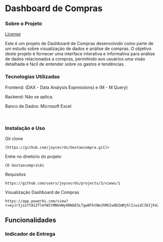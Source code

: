 # Dashboard de Compras
### Sobre o Projeto

[License](https://github.com/joycecrds/Gestaocompra?tab=MIT-1-ov-file#readme
)

Este é um projeto de Dashboard de Compras desenvolvido como parte de um estudo sobre visualização de dados e análise de compras. O objetivo deste projeto é fornecer uma interface interativa e informativa para análise de dados relacionados a compras, permitindo aos usuários uma visão detalhada e fácil de entender sobre os gastos e tendências.

### Tecnologias Utilizadas
<p>Frontend: (DAX - Data Analysis Expressions) e (M - M Query)<p/>
<p>Backend: Não se aplica. <p/>
<p>Banco de Dados: Microsoft Excel <p/><br/>

### Instalação e Uso
Git clone
```
[https://github.com/joycecrds/Gestaocompra.git]>
```
Entre no diretório do projeto
```
CD Gestaocompra\bi
```
Requisitos
```
https://github.com/users/joycecrds/projects/3/views/1
```
Visualização Dashboard de Compras
```
https://app.powerbi.com/view?r=eyJrIjoiYTA1ZTlmYWItMWVmNy00NGE5LTgwNTktNmJhMGIwODZmMjhlIiwidCI6IjFmZjZiYzdkLTU2ZmItNGY1Zi1hYmFlLTI4NjVhN2Q2YjlkMyJ9
```
## Funcionalidades
### Indicador de Entrega
